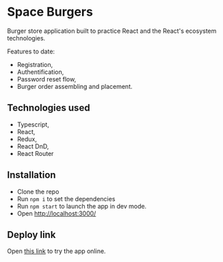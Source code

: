 # Space Burgers

Burger store application built to practice React and the React's ecosystem technologies.

Features to date:
* Registration,
* Authentification,
* Password reset flow,
* Burger order assembling and placement.


## Technologies used
* Typescript,
* React,
* Redux,
* React DnD,
* React Router

## Installation
* Clone the repo
* Run `npm i` to set the dependencies
* Run `npm start` to launch the app in dev mode.
* Open [http://localhost:3000/](http://localhost:3000/)

## Deploy link
Open [this link](https://foxoter.github.io/react-burger/) to try the app online.
